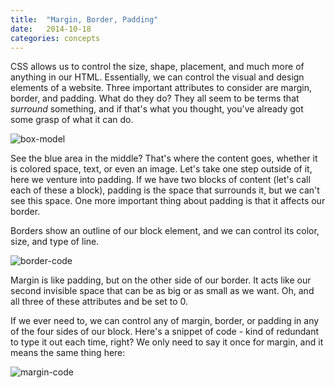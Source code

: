 ```yaml
---
title:  "Margin, Border, Padding"
date:  	2014-10-18
categories: concepts
---
```


CSS allows us to control the size, shape, placement, and much more of anything in our HTML. Essentially, we can control the visual and design elements of a website. Three important attributes to consider are margin, border, and padding. What do they do? They all seem to be terms that *surround* something, and if that's what you thought, you've already got some grasp of what it can do. 

![box-model]({{site.url}}/blog/img/box-model.png)

See the blue area in the middle? That's where the content goes, whether it is colored space, text, or even an image. Let's take one step outside of it, here we venture into padding. If we have two blocks of content (let's call each of these a block), padding is the space that surrounds it, but we can't see this space. One more important thing about padding is that it affects our border.

Borders show an outline of our block element, and we can control its color, size, and type of line.

![border-code]({{site.url}}/blog/img/border-code.png)

Margin is like padding, but on the other side of our border. It acts like our second invisible space that can be as big or as small as we want. Oh, and all three of these attributes and be set to 0.

If we ever need to, we can control any of margin, border, or padding in any of the four sides of our block. Here's a snippet of code - kind of redundant to type it out each time, right? We only need to say it once for margin, and it means the same thing here:
                
![margin-code]({{site.url}}/blog/img/margin-code.png)

